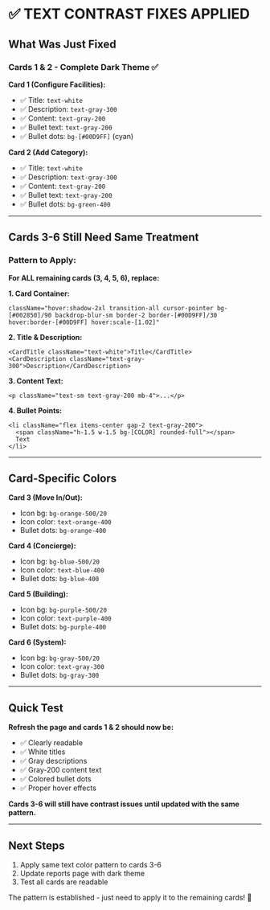 # ✅ TEXT CONTRAST FIXES APPLIED

## What Was Just Fixed

### Cards 1 & 2 - Complete Dark Theme ✅

**Card 1 (Configure Facilities):**
- ✅ Title: `text-white`
- ✅ Description: `text-gray-300`
- ✅ Content: `text-gray-200`
- ✅ Bullet text: `text-gray-200`
- ✅ Bullet dots: `bg-[#00D9FF]` (cyan)

**Card 2 (Add Category):**
- ✅ Title: `text-white`
- ✅ Description: `text-gray-300`
- ✅ Content: `text-gray-200`
- ✅ Bullet text: `text-gray-200`
- ✅ Bullet dots: `bg-green-400`

---

## Cards 3-6 Still Need Same Treatment

### Pattern to Apply:

**For ALL remaining cards (3, 4, 5, 6), replace:**

**1. Card Container:**
```tsx
className="hover:shadow-2xl transition-all cursor-pointer bg-[#002850]/90 backdrop-blur-sm border-2 border-[#00D9FF]/30 hover:border-[#00D9FF] hover:scale-[1.02]"
```

**2. Title & Description:**
```tsx
<CardTitle className="text-white">Title</CardTitle>
<CardDescription className="text-gray-300">Description</CardDescription>
```

**3. Content Text:**
```tsx
<p className="text-sm text-gray-200 mb-4">...</p>
```

**4. Bullet Points:**
```tsx
<li className="flex items-center gap-2 text-gray-200">
  <span className="h-1.5 w-1.5 bg-[COLOR] rounded-full"></span>
  Text
</li>
```

---

## Card-Specific Colors

**Card 3 (Move In/Out):**
- Icon bg: `bg-orange-500/20`
- Icon color: `text-orange-400`
- Bullet dots: `bg-orange-400`

**Card 4 (Concierge):**
- Icon bg: `bg-blue-500/20`
- Icon color: `text-blue-400`
- Bullet dots: `bg-blue-400`

**Card 5 (Building):**
- Icon bg: `bg-purple-500/20`
- Icon color: `text-purple-400`
- Bullet dots: `bg-purple-400`

**Card 6 (System):**
- Icon bg: `bg-gray-500/20`
- Icon color: `text-gray-300`
- Bullet dots: `bg-gray-300`

---

## Quick Test

**Refresh the page and cards 1 & 2 should now be:**
- ✅ Clearly readable
- ✅ White titles
- ✅ Gray descriptions
- ✅ Gray-200 content text
- ✅ Colored bullet dots
- ✅ Proper hover effects

**Cards 3-6 will still have contrast issues until updated with the same pattern.**

---

## Next Steps

1. Apply same text color pattern to cards 3-6
2. Update reports page with dark theme
3. Test all cards are readable

The pattern is established - just need to apply it to the remaining cards! 🎨

